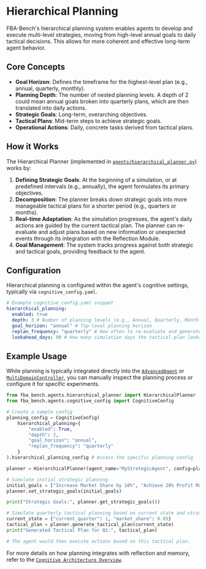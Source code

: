 # Hierarchical Planning

FBA-Bench's hierarchical planning system enables agents to develop and execute multi-level strategies, moving from high-level annual goals to daily tactical decisions. This allows for more coherent and effective long-term agent behavior.

## Core Concepts

-   **Goal Horizon**: Defines the timeframe for the highest-level plan (e.g., annual, quarterly, monthly).
-   **Planning Depth**: The number of nested planning levels. A depth of 2 could mean annual goals broken into quarterly plans, which are then translated into daily actions.
-   **Strategic Goals**: Long-term, overarching objectives.
-   **Tactical Plans**: Mid-term steps to achieve strategic goals.
-   **Operational Actions**: Daily, concrete tasks derived from tactical plans.

## How it Works

The Hierarchical Planner (implemented in [`agents/hierarchical_planner.py`](agents/hierarchical_planner.py)) works by:

1.  **Defining Strategic Goals**: At the beginning of a simulation, or at predefined intervals (e.g., annually), the agent formulates its primary objectives.
2.  **Decomposition**: The planner breaks down strategic goals into more manageable tactical plans for a shorter period (e.g.,
    quarters or months).
3.  **Real-time Adaptation**: As the simulation progresses, the agent's daily actions are guided by the current tactical plan. The planner can re-evaluate and adjust plans based on new information or unexpected events through its integration with the Reflection Module.
4. **Goal Management**: The system tracks progress against both strategic and tactical goals, providing feedback to the agent.

## Configuration

Hierarchical planning is configured within the agent's cognitive settings, typically via `cognitive_config.yaml`.

```yaml
# Example cognitive_config.yaml snippet
hierarchical_planning:
  enabled: true
  depth: 3 # Number of planning levels (e.g., Annual, Quarterly, Monthly/Daily)
  goal_horizon: "annual" # Top-level planning horizon
  replan_frequency: "quarterly" # How often to re-evaluate and generate new top-level plans
  lookahead_days: 90 # How many simulation days the tactical plan looks ahead
```

## Example Usage

While planning is typically integrated directly into the [`AdvancedAgent`](agents/advanced_agent.py) or [`MultiDomainController`](agents/multi_domain_controller.py), you can manually inspect the planning process or configure it for specific experiments.

```python
from fba_bench.agents.hierarchical_planner import HierarchicalPlanner
from fba_bench.agents.cognitive_config import CognitiveConfig

# Create a sample config
planning_config = CognitiveConfig(
    hierarchical_planning={
        "enabled": True,
        "depth": 2,
        "goal_horizon": "annual",
        "replan_frequency": "quarterly"
    }
).hierarchical_planning_config # Access the specific planning config

planner = HierarchicalPlanner(agent_name="MyStrategicAgent", config=planning_config)

# Simulate initial strategic planning
initial_goals = ["Increase Market Share by 10%", "Achieve 20% Profit Margin"]
planner.set_strategic_goals(initial_goals)

print("Strategic Goals:", planner.get_strategic_goals())

# Simulate quarterly tactical planning based on current state and strategic goals
current_state = {"current_quarter": 1, "market_share": 0.05}
tactical_plan = planner.generate_tactical_plan(current_state)
print("Generated Tactical Plan for Q1:", tactical_plan)

# The agent would then execute actions based on this tactical plan.
```

For more details on how planning integrates with reflection and memory, refer to the [`Cognitive Architecture Overview`](cognitive-overview.md).